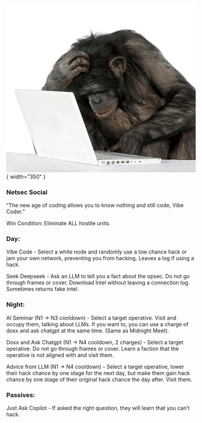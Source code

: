 ![vibecoder.png](Images/vibecoder.png){ width="350" }

### **Netsec Social**

“The new age of coding allows you to know nothing and still code, Vibe Coder.”

Win Condition: Eliminate ALL hostile units.

### **Day:**

Vibe Code - Select a white node and randomly use a low chance hack or jam your own network, preventing you from hacking. Leaves a log if using a hack.

Seek Deepseek - Ask an LLM to tell you a fact about the opsec. Do not go through frames or cover. Download Intel without leaving a connection log. Sometimes returns fake intel.

### **Night:**

AI Seminar (N1 -> N3 cooldown) - Select a target operative. Visit and occupy them, talking about LLMs. If you want to, you can use a charge of doxx and ask chatgpt at the same time. (Same as Midnight Meet).

Doxx and Ask Chatgpt (N1 -> N4 cooldown, 2 charges) - Select a target operative. Do not go through frames or cover. Learn a faction that the operative is not aligned with and visit them.

Advice from LLM (N1 -> N4 cooldown) - Select a target operative, lower their hack chance by one stage for the next day, but make them gain hack chance by one stage of their original hack chance the day after. Visit them.

### **Passives:**

Just Ask Copilot - If asked the right question, they will learn that you can’t hack.